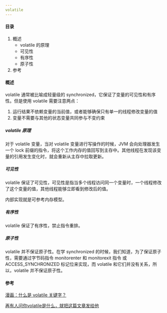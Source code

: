 ```yaml
---
volatile
---
```


#### 目录

1. 概述
   - volatile 的原理
   - 可见性
   - 有序性
   - 原子性
2. 参考

#### 概述

volatile 通常被比喻成轻量级的 synchronized，它保证了变量的可见性和有序性。但是使用 volatile 需要注意两点：

1. 运行结果不依赖变量的当前值，或者能够确保只有单一的线程修改变量的值
2. 变量不需要与其他的状态变量共同参与不变约束

##### volatile 原理

对于 volatile 变量，当对 volatile 变量进行写操作的时候，JVM 会向处理器发生一个 lock 前缀的指令，将这个工作内存的值回写到主存中。其他线程在发现该变量的引用发生变化时，就会重新从主存中拉取更新。

##### 可见性

volatile 保证了可见性，可见性是指当多个线程访问同一个变量时，一个线程修改了这个变量的值，其他线程能够立即看到修改后的值。

内部实现就是可参考内存模型。

##### 有序性

volatile 保证了有序性，禁止指令重排。

##### 原子性

volatile 并不保证原子性。在学 synchronized 的时候，我们知道，为了保证原子性，需要通过字节码指令 monitorenter 和 monitorexit 指令 或 ACCESS_SYNCHRONIZED 标记位来实现，而 volatile 和它们并没有关系，所以，volatile 并不保证原子性。

#### 参考

[漫画：什么是 volatile 关键字？](https://mp.weixin.qq.com/s/RQv8u-IhPmoGoDR1k1b6iw)

[再有人问你volatile是什么，就把这篇文章发给他](https://mp.weixin.qq.com/s/jSDAHKHWogeNU41ZS-fUwA)